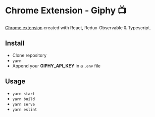 # Chrome Extension - Giphy :tv:

<a href="https://chrome.google.com/webstore/detail/kgklkljgojpgimcnmcbliciinihjnfgf/">Chrome extension</a> created with React, Redux-Observable & Typescript.

## Install

- Clone repository
- `yarn`
- Append your **GIPHY_API_KEY** in a `.env` file

## Usage

- `yarn start`
- `yarn build`
- `yarn serve`
- `yarn eslint`

